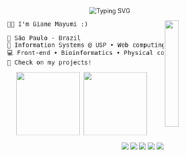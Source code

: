 <!-- Welcome to my profile code :) -->

<!-- Hi there text -->

<div align="center" >

![Typing SVG](https://readme-typing-svg.demolab.com?font=Fira+Code&weight=500&size=33&pause=1000&color=AE81CE&center=true&vCenter=true&repeat=true&random=false&width=435&lines=Hi+there!+%F0%9F%91%8B)

</div>


<!-- Side Image -->

<img src="https://i.imgur.com/B72xOeX.png" width="25%" align="right" />


<!-- Introduction -->

<pre>
  👩‍💻 I'm Giane Mayumi :)

  📍 São Paulo - Brazil
  💼 Information Systems @ USP • Web computing @ IFSP
  💻 Front-end • Bioinformatics • Physical computing & IoT • InfoSec 
  🌟 Check on my projects!
</pre>


<!-- Stats -->
<div align="center" >
<pre>
<img height="145px" src="https://github-readme-stats.vercel.app/api/top-langs/?username=Anemaygi&layout=compact&langs_count=8&theme=material-palenight"/> <img height="145px" src="https://github-readme-stats.vercel.app/api?username=Anemaygi&show_icons=true&theme=material-palenight&include_all_commits=true&count_private=true"/>
</pre>
</div>


<!-- Hyperlinks -->

<div align="right" >
  
[![](https://img.shields.io/badge/LinkedIn-0a66c2)](http://linkedin.com/in/gianemayumi)
[![](https://img.shields.io/badge/Website-696af5)](https://anemaygi.github.io/)
[![](https://img.shields.io/badge/CV-A864C8)](https://drive.google.com/uc?export=download&id=1OmtnlYn_Ar4IhaErO8TEUAH_sjCjSKqO)
[![](https://img.shields.io/badge/Holopin-e75e9b)](https://holopin.me/anemaygi)
[![](https://img.shields.io/badge/%E2%9D%A4%EF%B8%8E-ae81ce)](#)

</div>
